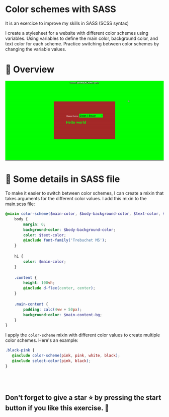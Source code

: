 # Color schemes with SASS
It is an exercice to improve my skills in SASS (SCSS syntax)

I create a stylesheet for a website with different color schemes using variables. Using variables to define the main color, background color, and text color for each scheme. Practice switching between color schemes by changing the variable values.
<br>
# 🙂 Overview 
<p align="center">
	<img src="./image/overview.gif" alt="overview" />
</p>

# 🧷 Some details in SASS file
To make it easier to switch between color schemes, I can create a mixin that takes arguments for the different color values. I add this mixin to the main.scss file:
```scss
@mixin color-scheme($main-color, $body-background-color, $text-color, $main-content-bg){
	body {
		margin: 0;
		background-color: $body-background-color;
		color: $text-color;
		@include font-family('Trebuchet MS');
	}

	h1 {
		color: $main-color;
	}

	.content {
		height: 100vh;
		@include d-flex(center, center);
	}

	.main-content {
		padding: calc(4vw + 50px);
		background-color: $main-content-bg;
	}
}
```

 I apply the `color-scheme` mixin with different color values to create multiple color schemes. Here's an example:
 ```scss
.black-pink {
	@include color-scheme(pink, pink, white, black);	
	@include select-color(pink, black);
}
 ```
<br><br>

 ## Don't forget to give a star ⭐ by pressing the start button if you like this exercise. 👋